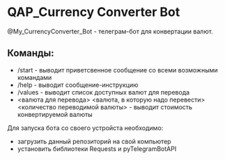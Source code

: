 # QAP_Currency Converter Bot

@My_CurrencyConverter_Bot - телеграм-бот для конвертации валют.

## Команды:
- /start - выводит приветсвенное сообщение со всеми возможными командами
- /help - выводит сообщение-инструкцию  
- /values - выводит список доступных валют для перевода
- <валюта для перевода> <валюта, в которую надо перевести>
<количество переводимой валюты> - выводит стоимость конвертируемой валюты 


Для запуска бота со своего устройста необходимо:
- загрузить данный репозиторий на свой компьютер
- установить библиотеки Requests и pyTelegramBotAPI
